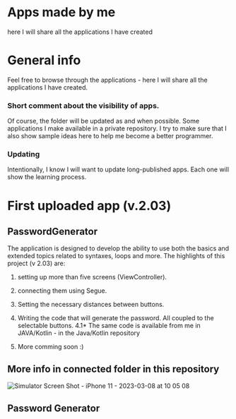 # Apps made by me
here I will share all the applications I have created


# General info
Feel free to browse through the applications - here I will share all the applications I have created.


### Short comment about the visibility of apps.
Of course, the folder will be updated as and when possible. Some applications I make available in a private repository.
I try to make sure that I also show sample ideas here to help me become a better programmer.


### Updating
Intentionally, I know I will want to update long-published apps. Each one will show the learning process.







# First uploaded app (v.2.03)
## PasswordGenerator

The application is designed to develop the ability to use both the basics and extended topics related to syntaxes, loops and more. 
The highlights of this project (v 2.03) are: 

1. setting up more than five screens (ViewController).
2. connecting them using Segue.
3. Setting the necessary distances between buttons.
4. Writing the code that will generate the password. All coupled to the selectable buttons. 
4.1* The same code is available from me in JAVA/Kotlin - in the Java/Kotlin repository


5. More comming soon :)


## More info in connected folder in this repository


![Simulator Screen Shot - iPhone 11 - 2023-03-08 at 10 05 08](https://user-images.githubusercontent.com/105592142/223675772-3ea7911a-6c92-4c0e-ab2c-dcce005b1962.png)


## Password Generator
